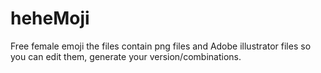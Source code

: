 # heheMoji
Free female emoji
the files contain png files and Adobe illustrator files so you can edit them, generate your version/combinations.
